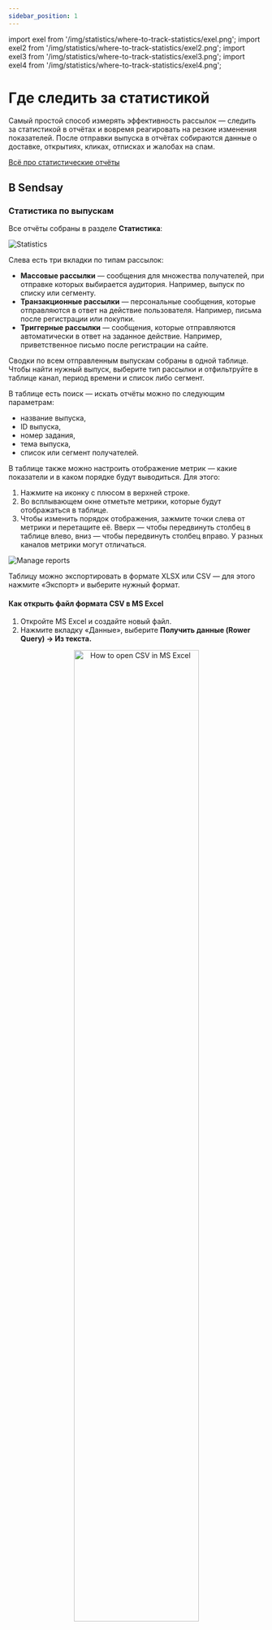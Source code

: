 ```yaml
---
sidebar_position: 1
---
```


import exel from '/img/statistics/where-to-track-statistics/exel.png';
import exel2 from '/img/statistics/where-to-track-statistics/exel2.png';
import exel3 from '/img/statistics/where-to-track-statistics/exel3.png';
import exel4 from '/img/statistics/where-to-track-statistics/exel4.png';

# Где следить за статистикой

Самый простой способ измерять эффективность рассылок — следить за статистикой в отчётах и вовремя реагировать на резкие изменения показателей. После отправки выпуска в отчётах собираются данные о доставке, открытиях, кликах, отписках и жалобах на спам.

[Всё про статистические отчёты](https://docs.sendsay.ru/statistics/all-about-campaign-reports)

## В Sendsay

### Статистика по выпускам

Все отчёты собраны в разделе **Статистика**:

![Statistics](/img/statistics/where-to-track-statistics/statistics.png)

Слева есть три вкладки по типам рассылок:

- **Массовые рассылки** — сообщения для множества получателей, при отправке которых выбирается аудитория. Например, выпуск по списку или сегменту.
- **Транзакционные рассылки** — персональные сообщения, которые отправляются в ответ на действие пользователя. Например, письма после регистрации или покупки.
- **Триггерные рассылки** — сообщения, которые отправляются автоматически в ответ на заданное действие. Например, приветственное письмо после регистрации на сайте.

Сводки по всем отправленным выпускам собраны в одной таблице. Чтобы найти нужный выпуск, выберите тип рассылки и отфильтруйте в таблице канал, период времени и список либо сегмент.

В таблице есть поиск — искать отчёты можно по следующим параметрам:

- название выпуска,
- ID выпуска,
- номер задания,
- тема выпуска,
- список или сегмент получателей.

В таблице также можно настроить отображение метрик — какие показатели и в каком порядке будут выводиться. Для этого:

1. Нажмите на иконку с плюсом в верхней строке.
2. Во всплывающем окне отметьте метрики, которые будут отображаться в таблице.
3. Чтобы изменить порядок отображения, зажмите точки слева от метрики и перетащите её. Вверх — чтобы передвинуть столбец в таблице влево, вниз — чтобы передвинуть столбец вправо. У разных каналов метрики могут отличаться.

![Manage reports](/img/statistics\where-to-track-statistics/manage-reports.gif)

Таблицу можно экспортировать в формате XLSX или CSV — для этого нажмите «Экспорт» и выберите нужный формат.

#### Как открыть файл формата CSV в MS Excel

1. Откройте MS Excel и создайте новый файл.
2. Нажмите вкладку «Данные», выберите **Получить данные (Rower Query) → Из текста.**

<p align="center">
  <img width="70%" src={exel} alt="How to open CSV in MS Excel" />
</p>
  
Выберите нужный файл в формате CSV и нажмите «Получить данные».

3. В **Мастере текстов** выберите опцию **C разделителями** и укажите формат файла **Unicode (UTF-8)**. Нажмите «Далее».

<p align="center">
  <img width="80%" src={exel2} alt="Text Wizard" />
</p>
  
4. На втором шаге в качестве символа разделителя укажите запятую. Нажмите «Готово».

<p align="center">
  <img width="80%" src={exel3} alt="Text Wizard" />
</p>

5. Выберите, куда импортировать данные — в текущий лист или в новый. Если выбираете текущий лист, укажите адрес ячейки, с которой начнётся содержимое. Если выбираете новый лист, указывать ячейку не нужно. Нажмите «Импорт».

<p align="center">
  <img width="60%" src={exel4} alt="Text Wizard" />
</p>

### Статистика по показателям за период времени

В [предыдущем интерфейсе](https://sendsay.ru/account/#dashboard) тоже есть отчёты — они находятся в разделе **Статистика → Отчёты**. Здесь можно смотреть статистику не только по выпускам, но и по показателям. Для этого:

1. Выберите нужную метрику в левом столбце.
2. Нажмите на иконку календаря под строкой поиска.
3. Укажите период времени — сервис представит данные в виде таблицы или графика.

Для примера запросим динамику доставок с сентября по октябрь 2023 года:

![Statistics dynamics](/img/statistics\where-to-track-statistics/statistics-dynamics.gif)

### Кастомные отчёты через API

Вы можете сами указать, какие метрики должны быть в отчёте и как часто нужно отправлять вам статистику. В отчётах можно настроить любую конфигурацию: например, выводить данные по списку, сегменту или даже конкретному адресу; или собирать информацию по всем email-выпускам за любой месяц любого года или даже за всё время работы вашего аккаунта. Также в отчёт можно включать показатели, которые не отображаются в статистике в интерфейсе — например, анкетные данные подписчиков.

Это можно сделать с помощью универсальной статистики — так называется API-запрос `stat.uni`. Про него у нас есть отдельная статья:

[Базовые представления о получении статистики через stat.uni](https://docs.sendsay.ru/sendsay-api/basic-stat-uni)

Если вы хотите регулярно получать отчёты, можно создать действие по расписанию и автоматизировать API-запрос. Для этого перейдите в раздел **Система → Действия по расписанию**. В типе (слева от кнопки «Создать») вместо «Выпуск по расписанию» выберите «API-запрос» и нажмите «Создать». Затем:

1. Введите название автоматизации.
2. Настройте расписание, когда вы хотите получать отчёты.
3. Вставьте запрос.
4. Нажмите «Сохранить и активировать».

## В других сервисах

### Постмастеры (для email-рассылок)

Постмастеры — это сервисы по сбору статистики, которые есть у некоторых почтовых провайдеров (например, у [Mail.Ru](https://postmaster.mail.ru/) и [Gmail](https://gmail.com/postmaster/)). Они предоставляют статистику по рассылкам среди адресов своей почтовой системы, где можно следить за количеством писем, попавших в папку «Спам», а также за репутацией домена и IP-адресов. Это полезно, так как репутация влияет на доставляемость писем: чем она выше, тем охотнее почтовые сервисы пропускают ваши рассылки в почтовые ящики.

Перед началом работы в постмастерах нужно подключить домен к Sendsay, настроив DKIM-подпись. Так почтовые сервисы смогут установить, что письма действительно были отправлены с вашего домена через сервис рассылок.

[Как подключить домен к Sendsay](https://docs.sendsay.ru/email-campaigns/settings/how-to-connect-domain)

### Сервисы аналитики Google Analytics и Яндекс.Метрика

Сервисы [Google Analytics](https://www.google.com/analytics/) и [Яндекс.Метрика](https://metrika.yandex.ru/) помогают проследить за действиями подписчиков, которые перешли из письма на сайт. Для этого при создании рассылки вам нужно прикрепить к ссылкам в письме UTM-метки — это специальные «хвосты», которые нужны, чтобы отследить источник трафика.

[Как добавить UTM-метки к ссылкам в письме](https://docs.sendsay.ru/email-campaigns/settings/how-to-add-utm)

В результате вы сможете проанализировать эффективность своих маркетинговых кампаний:

- сколько посещений, заказов или регистраций принесли отдельно рассылка, соцсети и таргетинговая реклама,
- куда в письме кликают чаще: например, на кнопку или на баннер.

**Читайте также:** <br/>
[Статистика сценариев](https://docs.sendsay.ru/automations/automation-with-workflows/statistics)<br/>
[Статистика в модуле «Sendsay Продажи»](https://docs.sendsay.ru/ecom/ecom-statistics)
